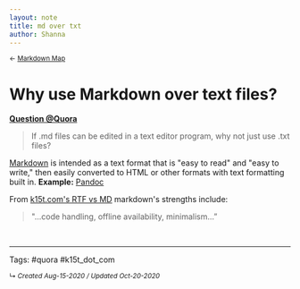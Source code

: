 ```yaml
---
layout: note
title: md over txt
author: Shanna
---
```


<small>← [Markdown Map](../zk-public/-markdown)</small>

# Why use Markdown over text files?

**[Question @Quora](https://superuser.com/questions/310220/what-are-md-files)**
> If .md files can be edited in a text editor program, why not just use .txt files?

[Markdown](../zk-public/-markdown) is intended as a text format that is "easy to read" and "easy to write," then easily converted to HTML or other formats with text formatting built in.  **Example:** [Pandoc](../zk-public/program-pandoc)

From [k15t.com's RTF vs MD](https://www.k15t.com/blog/2015/04/markdown-vs-rich-formatting-who-will-win-the-ultimate-text-processing-competition) markdown's strengths include:
> "...code handling, offline availability, minimalism...”


<br>


---

Tags: #quora #k15t_dot_com

<small>↳ <i>Created Aug-15-2020 / Updated Oct-20-2020 </i></small>